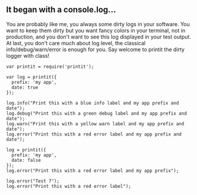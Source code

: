## It began with a console.log...

You are probably like me, you always some dirty logs in your software. You
want to keep them dirty but you want fancy colors in your terminal, not in
production, and you don't want to see this log displayed in your test output.
At last, you don't care much about log level, the classical
info/debug/warn/error is enough for you. Say welcome to printit the dirty
logger with class!

    var printit = require('printit');

    var log = printit({
      prefix: 'my app',
      date: true
    });

    log.info("Print this with a blue info label and my app prefix and date");
    log.debug("Print this with a green debug label and my app prefix and date");
    log.warn("Print this with a yellow warn label and my app prefix and date");
    log.error("Print this with a red error label and my app prefix and date");

    log = printit({
      prefix: 'my app',
      date: false
    });
    log.error("Print this with a red error label and my app prefix");

    log.error("Test 7");
    log.error("Print this with a red error label");

